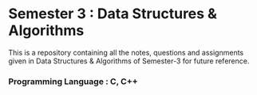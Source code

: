 # Semester 3 : Data Structures & Algorithms

This is a repository containing all the notes, questions and assignments given in Data Structures & Algorithms of Semester-3 for future reference.

### Programming Language : C, C++

